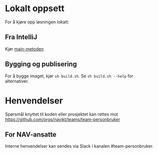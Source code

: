 # Lokalt oppsett

For å kjøre opp løsningen lokalt:

## Fra IntelliJ
Kjør [main-metoden](src/test/java/no/nav/[pakkenavn]/api/TestLauncher.java)

## Bygging og publisering

For å bygge imaget, kjør `sh build.sh`. Se `sh build.sh --help` for alternativer.

# Henvendelser

Spørsmål knyttet til koden eller prosjektet kan rettes mot https://github.com/orgs/navikt/teams/team-personbruker

## For NAV-ansatte

Interne henvendelser kan sendes via Slack i kanalen #team-personbruker.
